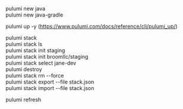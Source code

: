 pulumi new java</br>
pulumi new java-gradle</br>

pulumi up -y (https://www.pulumi.com/docs/reference/cli/pulumi_up/)</br>

pulumi stack</br>
pulumi stack ls</br>
pulumi stack init staging</br>
pulumi stack init broomllc/staging</br>
pulumi stack select jane-dev</br>
pulumi destroy</br>
pulumi stack rm --force</br>
pulumi stack export --file stack.json</br>
pulumi stack import --file stack.json</br>


pulumi refresh